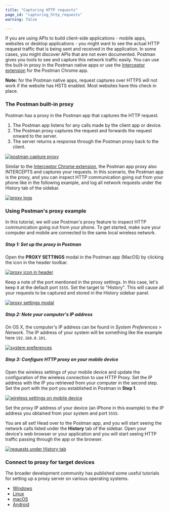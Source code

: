 ```yaml
---
title: "Capturing HTTP requests"
page_id: "capturing_http_requests"
warning: false

---
```


If you are using APIs to build client-side applications - mobile apps, websites or desktop applications - you might want to see the actual HTTP request traffic that is being sent and received in the application. In some cases, you might discover APIs that are not even documented. Postman gives you tools to see and capture this network traffic easily. You can use the built-in proxy in the Postman native apps or use the [Interceptor extension](https://learning.getpostman.com/docs/postman/sending_api_requests/interceptor_extension/) for the Postman Chrome app. 

**Note:** for the Postman native apps, request captures over HTTPS will not work if the website has HSTS enabled. Most websites have this check in place.

### The Postman built-in proxy

Postman has a proxy in the Postman app that captures the HTTP request.

1. The Postman app listens for any calls made by the client app or device.
1. The Postman proxy captures the request and forwards the request onward to the server.
1. The server returns a response through the Postman proxy back to the client.

[![postman capture proxy](https://assets.postman.com/postman-docs/proxymobile.png)](https://assets.postman.com/postman-docs/proxymobile.png)

Similar to the [Interceptor Chrome extension](https://learning.getpostman.com/docs/postman/sending_api_requests/interceptor_extension/), the Postman app proxy also INTERCEPTS and captures your requests. In this scenario, the Postman app is the proxy, and you can inspect HTTP communication going out from your phone like in the following example, and log all network requests under the History tab of the sidebar.

[![proxy logs](https://assets.postman.com/postman-docs/proxy.logs.png)](https://assets.postman.com/postman-docs/proxy.logs.png)

### Using Postman's proxy example

In this tutorial, we will use Postman's proxy feature to inspect HTTP communication going out from your phone. To get started, make sure your computer and mobile are connected to the same local wireless network.

##### **Step 1: Set up the proxy in Postman**

Open the **PROXY SETTINGS** modal in the Postman app (MacOS) by clicking the icon in the header toolbar.

[![proxy icon in header](http://blog.getpostman.com/wp-content/uploads/2016/06/840x102xpostman-proxy-settings-button-1024x124.png,qx38712.pagespeed.ic.YcnXp95XVF.jpg)](http://blog.getpostman.com/wp-content/uploads/2016/06/postman-proxy-settings-button.png?x38712)

Keep a note of the port mentioned in the proxy settings. In this case, let's keep it at the default port ``5555``. Set the target to "History". This will cause all your requests to be captured and stored in the History sidebar panel.

[![proxy settings modal](http://blog.getpostman.com/wp-content/uploads/2016/06/840x612xpostman-proxy-settings-1024x746.png,qx38712.pagespeed.ic.dWsIVNCDiv.jpg)](http://blog.getpostman.com/wp-content/uploads/2016/06/postman-proxy-settings.png?x38712)

##### **Step 2: Note your computer's IP address**

On OS X, the computer's IP address can be found in _System Preferences > Network_. The IP address of your system will be something like the example here `192.168.0.101`.

[![system preferences](http://blog.getpostman.com/wp-content/uploads/2016/06/840x710xosx-network-settings-1024x865.png,qx38712.pagespeed.ic.gnTM2O4wH5.jpg)](http://blog.getpostman.com/wp-content/uploads/2016/06/osx-network-settings.png?x38712)

##### **Step 3: Configure HTTP proxy on your mobile device**

Open the wireless settings of your mobile device and update the configuration of the wireless connection to use HTTP Proxy. Set the IP address with the IP you retrieved from your computer in the second step. Set the port with the port you established in Postman in **Step 1**. 

[![wireless settings on mobile device](http://blog.getpostman.com/wp-content/uploads/2016/06/405x720xios-http-proxy-settings-576x1024.png,qx38712.pagespeed.ic._l8Fxy2LqV.jpg)](http://blog.getpostman.com/wp-content/uploads/2016/06/ios-http-proxy-settings.png?x38712)

Set the proxy IP address of your device (an iPhone in this example) to the IP address you obtained from your system and port ``5555``.

You are all set! Head over to the Postman app, and you will start seeing the network calls listed under the **History** tab of the sidebar. Open your device's web browser or your application and you will start seeing HTTP traffic passing through the app or the browser.

[![requests under History tab](http://blog.getpostman.com/wp-content/uploads/2016/06/840x617xpostman-proxy-history-sidebar-1024x752.png,qx38712.pagespeed.ic.uo1VoX39y5.jpg)](http://blog.getpostman.com/wp-content/uploads/2016/06/postman-proxy-history-sidebar.png?x38712)

### Connect to proxy for target devices

The broader development community has published some useful tutorials for setting up a proxy server on various operating systems.

   *   [Windows](https://www.howtogeek.com/tips/how-to-set-your-proxy-settings-in-windows-8.1/)
   *   [Linux](https://www.shellhacks.com/linux-proxy-server-settings-set-proxy-command-line/)
   *   [macOS](https://support.apple.com/kb/PH18553?locale=en_US)
   *   [Android](https://www.howtogeek.com/295048/how-to-configure-a-proxy-server-on-android/)

